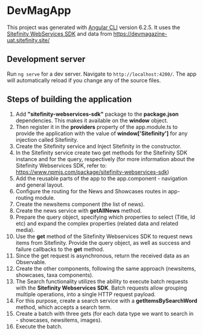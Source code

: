 # DevMagApp

This project was generated with [Angular CLI](https://github.com/angular/angular-cli) version 6.2.5. It uses the [Sitefinity WebServices SDK](https://www.npmjs.com/package/sitefinity-webservices-sdk) and data from https://devmagazine-uat.sitefinity.site/

## Development server

Run `ng serve` for a dev server. Navigate to `http://localhost:4200/`. The app will automatically reload if you change any of the source files.

## Steps of building the application

1. Add **"sitefinity-webservices-sdk"** package to the **package.json** dependencies. This makes it available on the **window** object.
2. Then register it in the **providers** property of the app.module.ts to provide the application with the value of **window['Sitefinity']** for any injection called Sitefinity.
3. Create the Sitefinity service and Inject Sitefinity in the constructor. 
4. In the Sitefinity service create two get methods for the Sitefinity SDK instance and for the query, respectively (for more information about the Sitefinity Webservices SDK, refer to: https://www.npmjs.com/package/sitefinity-webservices-sdk)
5. Add the reusable parts of the app to the app.component - navigation and general layout.
6. Configure the routing for the News and Showcases routes in app-routing module. 
7. Create the newsitems component (the list of news).
8. Create the news service with **getAllNews** method.
9. Prepare the query object, specifying which properties to select (Title, Id etc) and expand the complex properties (related  data and related media).
10. Use the **get** method of the Sitefinity Webservices SDK to request news items from Sitefinity. Provide the query object, as well as success and failure callbacks to the **get** method. 
11. Since the get request is asynchronous, return the received data as an Observable.
12. Create the other components, following the same approach (newsitems, showcases, taxa components). 
13. The Search functionality utilizes the ability to execute batch requests with the **Sitefinity Webservices SDK**. Batch requests allow grouping multiple operations, into a single HTTP request payload.
14. For this purpose, create a search service with a **getItemsBySearchWord** method, which accepts a search term.
15. Create a batch with three gets (for each data type we want to search in - showcases, newsitems, images).
16. Execute the batch.
